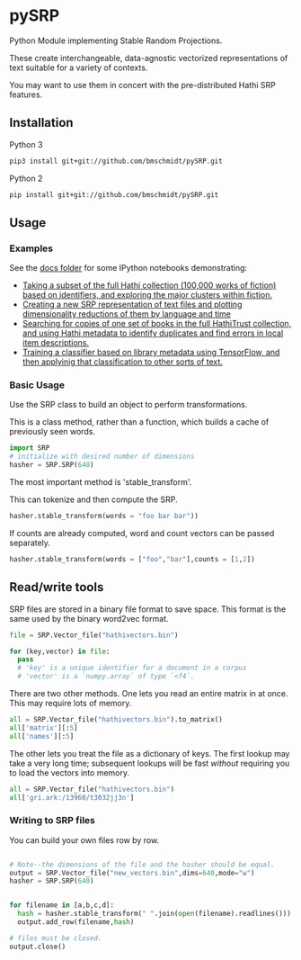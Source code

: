 # pySRP

Python Module implementing Stable Random Projections.

These create interchangeable, data-agnostic vectorized representations of text suitable for a variety of contexts.

You may want to use them in concert with the pre-distributed Hathi SRP features.

## Installation


Python 3
```bash
pip3 install git+git://github.com/bmschmidt/pySRP.git
```

Python 2
```bash
pip install git+git://github.com/bmschmidt/pySRP.git
```



## Usage

### Examples

See the [docs folder](https://github.com/bmschmidt/pySRP/tree/master/docs)
for some IPython notebooks demonstrating:

* [Taking a subset of the full Hathi collection (100,000 works of fiction) based on
identifiers, and exploring the major clusters within fiction.](https://github.com/bmschmidt/pySRP/blob/master/docs/Build%20Fiction%20Set.ipynb)
* [Creating a new SRP representation of text files and plotting dimensionality reductions of them by language and time](https://github.com/bmschmidt/pySRP/blob/master/docs/Hash%20a%20corpus%20of%20text%20files%20into%20SRP%20space.ipynb)
* [Searching for copies of one set of books in the full HathiTrust collection, and using Hathi metadata to identify duplicates and find errors in local item descriptions.](https://github.com/bmschmidt/pySRP/blob/master/docs/Find%20Text%20Lab%20Books%20in%20Hathi.ipynb)
* [Training a classifier based on library metadata using TensorFlow, and then applyinig that classification to other sorts of text.](https://github.com/bmschmidt/pySRP/blob/master/docs/Classification%20Using%20Tensorflow%20Estimators.ipynb)

### Basic Usage

Use the SRP class to build an object to perform transformations.

This is a class method, rather than a function, which builds a cache of previously seen words.

```python
import SRP
# initialize with desired number of dimensions
hasher = SRP.SRP(640)
```

The most important method is 'stable_transform'.

This can tokenize and then compute the SRP.

```python
hasher.stable_transform(words = "foo bar bar"))
```

If counts are already computed, word and count vectors can be passed separately.

```python
hasher.stable_transform(words = ["foo","bar"],counts = [1,2])
```


## Read/write tools

SRP files are stored in a binary file format to save space. 
This format is the same used by the binary word2vec format.

```python
file = SRP.Vector_file("hathivectors.bin")

for (key,vector) in file:
  pass
  # 'key' is a unique identifier for a document in a corpus
  # 'vector' is a `numpy.array` of type `<f4`.
```

There are two other methods. One lets you read an entire matrix in at once.
This may require lots of memory.

```python
all = SRP.Vector_file("hathivectors.bin").to_matrix()
all['matrix'][:5]
all['names'][:5]
```

The other lets you treat the file as a dictionary of keys. The first lookup
may take a very long time; subsequent lookups will be fast *without* requiring
you to load the vectors into memory.

```python
all = SRP.Vector_file("hathivectors.bin")
all['gri.ark:/13960/t3032jj3n']
```


### Writing to SRP files

You can build your own files row by row.

```python

# Note--the dimensions of the file and the hasher should be equal.
output = SRP.Vector_file("new_vectors.bin",dims=640,mode="w")
hasher = SRP.SRP(640)


for filename in [a,b,c,d]:
  hash = hasher.stable_transform(" ".join(open(filename).readlines()))
  output.add_row(filename,hash)

# files must be closed.
output.close()
```
